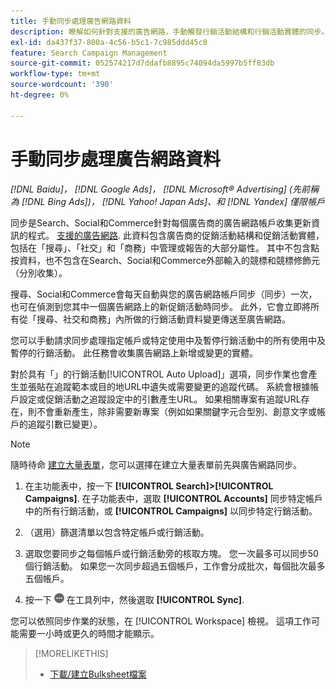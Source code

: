```yaml
---
title: 手動同步處理廣告網路資料
description: 瞭解如何針對支援的廣告網路，手動觸發行銷活動結構和行銷活動實體的同步。
exl-id: da437f37-800a-4c56-b5c1-7c985ddd45c8
feature: Search Campaign Management
source-git-commit: 052574217d7ddafb8895c74094da5997b5ff83db
workflow-type: tm+mt
source-wordcount: '390'
ht-degree: 0%

---
```


# 手動同步處理廣告網路資料

*[!DNL Baidu]， [!DNL Google Ads]， [!DNL Microsoft® Advertising] (先前稱為 [!DNL Bing Ads])， [!DNL Yahoo! Japan Ads]、和 [!DNL Yandex] 僅限帳戶*

同步是Search、Social和Commerce針對每個廣告商的廣告網路帳戶收集更新資訊的程式。 [支援的廣告網路](/help/search-social-commerce/introduction/supported-inventory.md). 此資料包含廣告商的促銷活動結構和促銷活動實體，包括在「搜尋」、「社交」和「商務」中管理或報告的大部分屬性。 其中不包含點按資料，也不包含在Search、Social和Commerce外部輸入的競標和競標修飾元（分別收集）。

搜尋、Social和Commerce會每天自動與您的廣告網路帳戶同步（同步）一次，也可在偵測到您其中一個廣告網路上的新促銷活動時同步。 此外，它會立即將所有從「搜尋、社交和商務」內所做的行銷活動資料變更傳送至廣告網路。

您可以手動請求同步處理指定帳戶或特定使用中及暫停行銷活動中的所有使用中及暫停的行銷活動。 此任務會收集廣告網路上新增或變更的實體。

對於具有「」的行銷活動[!UICONTROL Auto Upload]」選項，同步作業也會產生並張貼在追蹤範本或目的地URL中遺失或需要變更的追蹤代碼。 系統會根據帳戶設定或促銷活動之追蹤設定中的引數產生URL。 如果相關專案有追蹤URL存在，則不會重新產生，除非需要新專案（例如如果關鍵字元合型別、創意文字或帳戶的追蹤引數已變更）。

>[!NOTE]
>
>隨時待命 [建立大量表單](/help/search-social-commerce/campaign-management/bulksheets/bulksheet-download.md)，您可以選擇在建立大量表單前先與廣告網路同步。

1. 在主功能表中，按一下 **[!UICONTROL Search]>[!UICONTROL Campaigns]**. 在子功能表中，選取 **[!UICONTROL Accounts]** 同步特定帳戶中的所有行銷活動，或 **[!UICONTROL Campaigns]** 以同步特定行銷活動。

1. （選用）篩選清單以包含特定帳戶或行銷活動。

1. 選取您要同步之每個帳戶或行銷活動旁的核取方塊。 您一次最多可以同步50個行銷活動。 如果您一次同步超過五個帳戶，工作會分成批次，每個批次最多五個帳戶。

1. 按一下 **![更多](/help/search-social-commerce/assets/more.png "更多")** 在工具列中，然後選取 **[!UICONTROL Sync]**.

您可以依照同步作業的狀態，在 [!UICONTROL Workspace] 檢視。 這項工作可能需要一小時或更久的時間才能顯示。

>[!MORELIKETHIS]
>
>* [下載/建立Bulksheet檔案](/help/search-social-commerce/campaign-management/bulksheets/bulksheet-download.md)
